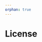 ```yaml
---
orphan: true
---
```


# License

```{include} ../LICENSE

```
                                                                                                                                                                                     